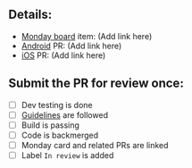 ## Details:

- [Monday board](https://dream-sports.monday.com/boards/1535659363) item: (Add link here)
- [Android](https://github.com/dream11/AndroidRevamp) PR: (Add link here)
- [iOS](https://github.com/dream11/iosrevamp) PR: (Add link here)

## Submit the PR for review once:

- [ ] Dev testing is done
- [ ] [Guidelines](https://dream11.atlassian.net/wiki/spaces/FE/pages/2352840819/RN+Contribution+Guidelines) are followed
- [ ] Build is passing
- [ ] Code is backmerged
- [ ] Monday card and related PRs are linked
- [ ] Label `In review` is added
